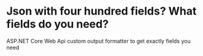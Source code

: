 # Json with four hundred fields? What fields do you need?
ASP.NET Core Web Api custom output formatter to get exactly fields you need
